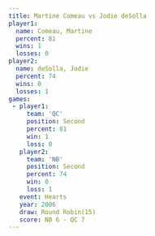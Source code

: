 ```yaml
---
title: Martine Comeau vs Jodie deSolla
player1:               
  name: Comeau, Martine
  percent: 81          
  wins: 1              
  losses: 0            
player2:               
  name: deSolla, Jodie 
  percent: 74          
  wins: 0              
  losses: 1            
games:
 - player1:          
     team: 'QC'      
     position: Second
     percent: 81     
     win: 1          
     loss: 0         
   player2:          
     team: 'NB'      
     position: Second
     percent: 74     
     win: 0          
     loss: 1         
   event: Hearts        
   year: 2006           
   draw: Round Robin(15)
   score: NB 6 - QC 7   
---
```

